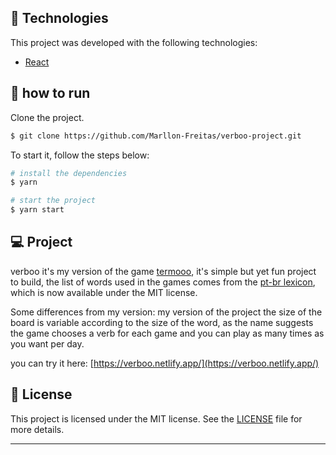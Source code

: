 
## 🧪 Technologies

This project was developed with the following technologies:

- [React](https://reactjs.org)

## 🚀 how to run

Clone the project.

```bash
$ git clone https://github.com/Marllon-Freitas/verboo-project.git
```

To start it, follow the steps below:
```bash
# install the dependencies
$ yarn

# start the project
$ yarn start
```

## 💻 Project

verboo it's my version of the game [termooo](https://term.ooo/), it's simple but yet fun project to build, the list of words used in the games comes from the [pt-br lexicon](https://github.com/fserb/pt-br), which is now available under the MIT license.

Some differences from my version:
my version of the project the size of the board is variable according to the size of the word, as the name suggests the game chooses a verb for each game and you can play as many times as you want per day.

you can try it here: [https://verboo.netlify.app/](https://verboo.netlify.app/)

## 📝 License

This project is licensed under the MIT license. See the [LICENSE](LICENSE.md) file for more details.

---
